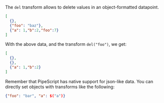 The `del` transform allows to delete values in an object-formatted datapoint.

```json
[
  {},
  {"foo": "baz"},
  {"a": 1,"b":2,"foo":7}
]
```
With the above data, and the transform `del("foo")`, we get:

```json
[
  {},
  {},
  {"a": 1,"b":2}
]
```

Remember that PipeScript has native support for json-like data. You can directly set objects with transforms like the following:
```json
{"foo": "bar", "a": $("a")}
```
